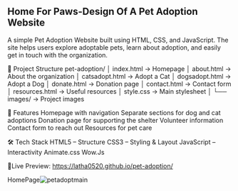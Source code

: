 ## Home For Paws-Design Of A Pet Adoption Website

A simple Pet Adoption Website built using HTML, CSS, and JavaScript.
The site helps users explore adoptable pets, learn about adoption, and easily get in touch with the organization.

📂 Project Structure
pet-adoption/
│ index.html → Homepage
│ about.html → About the organization
│ catsadopt.html → Adopt a Cat
│ dogsadopt.html → Adopt a Dog
│ donate.html → Donation page
│ contact.html → Contact form
│ resources.html → Useful resources
│ style.css → Main stylesheet
│
└── images/ → Project images

🚀 Features
Homepage with navigation
Separate sections for dog and cat adoptions
Donation page for supporting the shelter
Volunteer information
Contact form to reach out
Resources for pet care

🛠️ Tech Stack
HTML5 – Structure
CSS3 – Styling & Layout
JavaScript – Interactivity
Animate.css
Wow.Js

📸Live Preview: https://latha0520.github.io/pet-adoption/


HomePage![petadoptmain](https://github.com/user-attachments/assets/37b6c66a-e70e-4247-9819-9b977a71ac5d)
